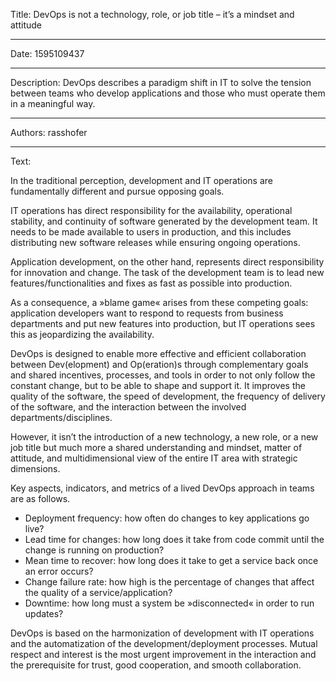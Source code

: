 Title: DevOps is not a technology, role, or job title – it’s a mindset and attitude

-----

Date: 1595109437

-----

Description: DevOps describes a paradigm shift in IT to solve the tension between teams who develop applications and those who must operate them in a meaningful way.

-----

Authors: rasshofer

-----

Text:

In the traditional perception, development and IT operations are fundamentally different and pursue opposing goals.

IT operations has direct responsibility for the availability, operational stability, and continuity of software generated by the development team. It needs to be made available to users in production, and this includes distributing new software releases while ensuring ongoing operations.

Application development, on the other hand, represents direct responsibility for innovation and change. The task of the development team is to lead new features/functionalities and fixes as fast as possible into production.

As a consequence, a »blame game« arises from these competing goals: application developers want to respond to requests from business departments and put new features into production, but IT operations sees this as jeopardizing the availability.

DevOps is designed to enable more effective and efficient collaboration between Dev(elopment) and Op(eration)s through complementary goals and shared incentives, processes, and tools in order to not only follow the constant change, but to be able to shape and support it. It improves the quality of the software, the speed of development, the frequency of delivery of the software, and the interaction between the involved departments/disciplines.

However, it isn’t the introduction of a new technology, a new role, or a new job title but much more a shared understanding and mindset, matter of attitude, and multidimensional view of the entire IT area with strategic dimensions.

Key aspects, indicators, and metrics of a lived DevOps approach in teams are as follows.

- Deployment frequency: how often do changes to key applications go live?
- Lead time for changes: how long does it take from code commit until the change is running on production?
- Mean time to recover: how long does it take to get a service back once an error occurs?
- Change failure rate: how high is the percentage of changes that affect the quality of a service/application?
- Downtime: how long must a system be »disconnected« in order to run updates?

DevOps is based on the harmonization of development with IT operations and the automatization of the development/deployment processes. Mutual respect and interest is the most urgent improvement in the interaction and the prerequisite for trust, good cooperation, and smooth collaboration.
